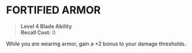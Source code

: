 ﻿---
tags:
  - Ability
  - CharacterOption
name: 'FORTIFIED ARMOR'
level: 4
domain: 'Blade'
type: 'Ability'
recall: '0'
description: 'While you are wearing armor, gain a +2 bonus to your damage thresholds.'
---
# FORTIFIED ARMOR

> **Level 4 Blade Ability**  
> **Recall Cost:** 0

While you are wearing armor, gain a +2 bonus to your damage thresholds.
